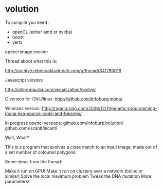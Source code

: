 volution
========

To compile you need : 

- openCL (either amd or nvidia)
- boost
- vertx

opencl image evolver

Thread about what this is:

http://archive.rebeccablacktech.com/g/thread/S41780018

Javascript version:

http://alteredqualia.com/visualization/evolve/

C version for GNU/linux: http://github.com/infoburp/mona/

Windows version: http://rogeralsing.com/2008/12/11/genetic-programming-mona-lisa-source-code-and-binaries/

In progress opencl versions: github.com/infoburp/volution/ github.com/iscanti/iscanti

Wait, What?

This is a program that evolves a close match to an input image, made out of a set number of coloured polygons.

Some ideas from the thread:

Make it run on GPU! Make it run on clusters over a network (boinc or similar) Solve the local maximum problem Tweak the DNA mutation More parameters!